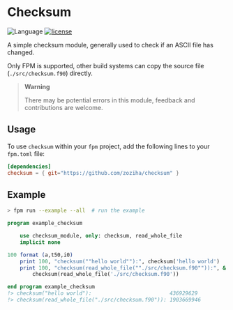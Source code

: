 # Checksum

![Language](https://img.shields.io/badge/-Fortran-734f96?logo=fortran&logoColor=white)
[![license](https://img.shields.io/badge/License-MIT-pink)](LICENSE)

A simple checksum module, generally used to check if an ASCII file has changed.

Only FPM is supported, other build systems can copy the source file (`./src/checksum.f90`) directly.

> **Warning**
>
> There may be potential errors in this module, feedback and contributions are welcome.

## Usage

To use `checksum` within your `fpm` project, add the following lines to your `fpm.toml` file:

```toml
[dependencies]
checksum = { git="https://github.com/zoziha/checksum" }
```

## Example

```sh
> fpm run --example --all  # run the example
```

```fortran
program example_checksum

    use checksum_module, only: checksum, read_whole_file
    implicit none

100 format (a,t50,i0)
    print 100, "checksum(""hello world""):", checksum('hello world')
    print 100, "checksum(read_whole_file(""./src/checksum.f90"")):", &
        checksum(read_whole_file('./src/checksum.f90'))

end program example_checksum
!> checksum("hello world"):                         436929629
!> checksum(read_whole_file("./src/checksum.f90")): 1903669946
```
